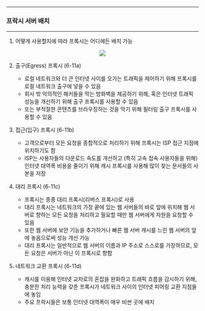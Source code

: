 -----
### 프락시 서버 배치
-----
1. 어떻게 사용할지에 따라 프록시는 어디에든 배치 가능
<div align="center">
<img src="https://github.com/user-attachments/assets/1c110a8e-fa23-497e-88fc-92047a96f351">
</div>

2. 출구(Egress) 프록시 (6-11a)
   - 로컬 네트워크와 더 큰 인터넷 사이를 오가는 트래픽을 제어하기 위해 프록시를 로컬 네트워크 출구에 넣을 수 있음
   - 회사 밖 악의적인 해커들을 막는 방화벽을 제공하기 위해, 혹은 인터넷 트래픽 성능을 개선하기 위해 출구 프록시를 사용할 수 있음
   - 또는 부적절한 콘텐츠를 브라우징하는 것을 막기 위해 필터링 출구 프록시를 사용할 수 있음

3. 접근(입구) 프록시 (6-11b)
   - 고객으로부터 모든 요청을 종합적으로 처리하기 위해 프록시는 ISP 접근 지점에 위치하기도 함
   - ISP는 사용자들의 다운로드 속도를 개선하고 (특히 고속 접속 사용자들을 위해) 인터넷 대역폭 비용을 줄이기 위해 캐시 프록시를 사용해 많이 찾는 문서들의 사본을 저장

4. 대리 프록시 (6-11c)
   - 프록시는 종종 대리 프록시(리버스 프록시)로 사용
   - 대리 프록시는 네트워크의 가장 끝에 있는 웹 서버들의 바로 앞에 위치해 웹 서버로 향하는 모든 요청을 처리하고 필요할 때만 웹 서버에게 자원을 요청할 수 있음
   - 또한 웹 서버에 보안 기능을 추가하거나 빠른 웹 서버 캐시를 느린 웹 서버의 앞에 놓음으로써 성능 개선 가능
   - 대리 프록시는 일반적으로 웹 서버의 이름과 IP 주소로 스스로를 가장하므로, 모든 요청은 서버가 아닌 이 프록시로 향함

5. 네트워크 교환 프록시 (6-11d)
   - 캐시를 이용해 인터넷 교차로의 혼잡을 완화하고 트래픽 흐름을 감시하기 위해, 충분한 처리 능력을 갖춘 프록시가 네트워크 사이의 인터넷 피어링 교환 지점들에 놓임
   - 주요 프락시들은 보통 인터넷 대역폭이 매우 비싼 곳에 배치

   
